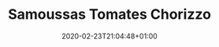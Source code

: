 ---
layout: recipe
date: 2020-02-23T21:04:48+01:00
draft: false    
title:  "Samoussas Tomates Chorizzo" # The title of your awesome recipe
image: samoussas.jpg # Name of image in recipe bundle
#imagecredit: https://placekitten.com/600/800 # URL to image source page, website, or creator
YouTubeID:  # The F2SYDXV1W1w part of https://www.youtube.com/watch?v=F2SYDXV1W1w
authorName: # Name of the recipe/article author
authorURL: # URL of their home website
sourceName: # Name of the source website
sourceURL: # Actual URL of the recipe itself
catégories: apéro # The type of meal or course your recipe is about. For example: "dinner", "entree", or "dessert".
tags:
  - apéro
  - oriental
  - summer
yield: 4 euros
prepTime: 10 min
cookTime: 7 min

ingredients:
- 10 feuilles de brick
- 4 tomates
- Fromage (gruyère, chèvre...)
- Chorizzo
- Basilic
- Origan
- Sel & poivre
- Oeufs (optionnel)
directions:
- Préchauffez le four à 180°
- Lavez et coupez les tomates
- Disposez-les au centre des feuilles de brick (quelque morceau par feuille)
- Ajoutez par dessus les oeufs (optionnel), les morceaux de chorizzo et le fromage 
- Assaisonnez avec du sel, du poivre, de l'origan et des feuilles de basilic à votre convenance.
- Pliez les feuilles de brick
- Disposez sur une plaque recouverte d'un papier cuisson les samoussas
- Passez les au four une dizaine de minute, jusqu'à ce qu'elles soient dorées et croustillantes
- Bon app' !
- Les samoussas peuvent se déguster à l'apéro, ou bien en plat avec une salade. 
- Laissez libre cours à votre inspiration, et adaptez la recette avec n'importe quelle type de farce
---